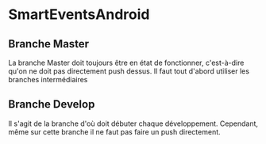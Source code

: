 # SmartEventsAndroid

## Branche Master
La branche Master doit toujours être en état de fonctionner, c'est-à-dire qu'on ne doit pas directement push dessus. 
Il faut tout d'abord utiliser les branches intermédiaires

## Branche Develop
Il s'agit de la branche d'où doit débuter chaque développement.
Cependant, même sur cette branche il ne faut pas faire un push directement. 
